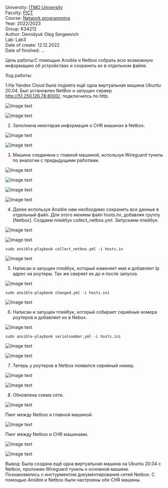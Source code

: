 University: [ITMO University](https://itmo.ru/ru/)  
Faculty: [FICT](https://fict.itmo.ru)    
Course: [Network programming](https://github.com/itmo-ict-faculty/network-programming)    
Year: 2022/2023  
Group: K34212  
Author: Demidyuk Oleg Sergeevich  
Lab: Lab3  
Date of create: 12.12.2022  
Date of finished: ...

Цель работы:С помощью Ansible и Netbox собрать всю возможную информацию об устройствах и сохранить их в отдельном файле.

Ход работы:

1.На Yandex Cloud была поднята ещё одна виртуальная машина Ubuntu 20.04. Был установлен NetBox и запущен сервер http://51.250.126.78:8000/, подключилсь по http.

![Image text](https://github.com/SilnoEnamored/2022_2023-network_programming-k34212-demidyuk_o_s/raw/main/lab3/screenshots/1.jpg)

![Image text](https://github.com/SilnoEnamored/2022_2023-network_programming-k34212-demidyuk_o_s/raw/main/lab3/screenshots/2.jpg)

2. Заполнена некотарая информация о CHR машинах в Netbox.

![Image text](https://github.com/SilnoEnamored/2022_2023-network_programming-k34212-demidyuk_o_s/raw/main/lab3/screenshots/3.jpg)

![Image text](https://github.com/SilnoEnamored/2022_2023-network_programming-k34212-demidyuk_o_s/raw/main/lab3/screenshots/4.jpg)

3. Машина соединена с главной машиной, используя Wireguard тунель по аналогии с предыдущими работами.

![Image text](https://github.com/SilnoEnamored/2022_2023-network_programming-k34212-demidyuk_o_s/raw/main/lab3/screenshots/5.jpg)

![Image text](https://github.com/SilnoEnamored/2022_2023-network_programming-k34212-demidyuk_o_s/raw/main/lab3/screenshots/6.jpg)

![Image text](https://github.com/SilnoEnamored/2022_2023-network_programming-k34212-demidyuk_o_s/raw/main/lab3/screenshots/7.jpg)

![Image text](https://github.com/SilnoEnamored/2022_2023-network_programming-k34212-demidyuk_o_s/raw/main/lab3/screenshots/8.jpg)

4. Далее используя Ansible нам необходимо сохранить все данные в отдельный файл. Для этого меняем файл hosts.ini, добавляя группу [Netbox]. Создаем плейбук collect_netbox.yml. Запускаем плейбук. 

![Image text](https://github.com/SilnoEnamored/2022_2023-network_programming-k34212-demidyuk_o_s/raw/main/lab3/screenshots/9.jpg)

![Image text](https://github.com/SilnoEnamored/2022_2023-network_programming-k34212-demidyuk_o_s/raw/main/lab3/screenshots/10.jpg)

```
sudo ansible-playbook collect_netbox.yml -i hosts.in
```
![Image text](https://github.com/SilnoEnamored/2022_2023-network_programming-k34212-demidyuk_o_s/raw/main/lab3/screenshots/11.jpg)

5. Написан и запущен плейбук, который изменяет имя и добавляет Ip адрес на роутеры. Так же сверяет их до и после запуска. 

![Image text](https://github.com/SilnoEnamored/2022_2023-network_programming-k34212-demidyuk_o_s/raw/main/lab3/screenshots/12.jpg)
```
sudo ansible-playbook changed.yml -i hosts.ini
```
![Image text](https://github.com/SilnoEnamored/2022_2023-network_programming-k34212-demidyuk_o_s/raw/main/lab3/screenshots/13.jpg)

6. Написан и запущен плейбук, который собирает сериёные номера роутеров и добавляет их в Nebox.

![Image text](https://github.com/SilnoEnamored/2022_2023-network_programming-k34212-demidyuk_o_s/raw/main/lab3/screenshots/14.jpg)
```
sudo ansible-playbook serialnumber.yml -i hosts.ini
```
![Image text](https://github.com/SilnoEnamored/2022_2023-network_programming-k34212-demidyuk_o_s/raw/main/lab3/screenshots/15.jpg)

![Image text](https://github.com/SilnoEnamored/2022_2023-network_programming-k34212-demidyuk_o_s/raw/main/lab3/screenshots/16.jpg)

7. Теперь у роутеров в Netbox появился серийный номер.

![Image text](https://github.com/SilnoEnamored/2022_2023-network_programming-k34212-demidyuk_o_s/raw/main/lab3/screenshots/17.jpg)

![Image text](https://github.com/SilnoEnamored/2022_2023-network_programming-k34212-demidyuk_o_s/raw/main/lab3/screenshots/18.jpg)

8. Обновлена схема сети.
 
![Image text](https://github.com/SilnoEnamored/2022_2023-network_programming-k34212-demidyuk_o_s/raw/main/lab3/screenshots/19.jpeg)

Пинг между Netbox и главной машиной.

![Image text](https://github.com/SilnoEnamored/2022_2023-network_programming-k34212-demidyuk_o_s/raw/main/lab3/screenshots/19.jpg)

Пинг между Netbox и CHR машинами.

![Image text](https://github.com/SilnoEnamored/2022_2023-network_programming-k34212-demidyuk_o_s/raw/main/lab3/screenshots/20.jpg)

![Image text](https://github.com/SilnoEnamored/2022_2023-network_programming-k34212-demidyuk_o_s/raw/main/lab3/screenshots/21.jpg)

Вывод:
Была создана ещё одна виртуальная машина на Ubuntu 20.04 c Netbox, проложен Wireguard тунель к основной машине. Познакомились с инстурментом документирования сетей Netbox. С помощью Ansible и Netbox были настроены обе CHR машины. 
